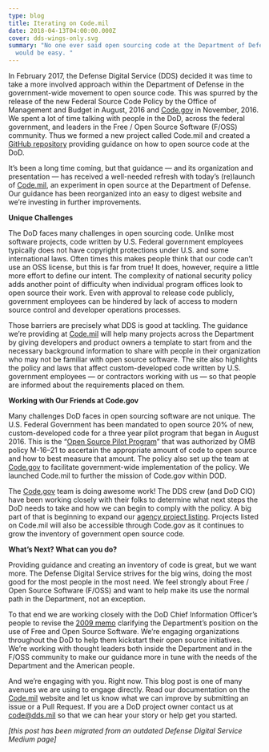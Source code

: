 ```yaml
---
type: blog
title: Iterating on Code.mil
date: 2018-04-13T04:00:00.000Z
cover: dds-wings-only.svg
summary: "No one ever said open sourcing code at the Department of Defense (DoD)
  would be easy. "
---
```


In February 2017, the Defense Digital Service (DDS) decided it was time to take a more involved approach within the Department of Defense in the government-wide movement to open source code. This was spurred by the release of the new Federal Source Code Policy by the Office of Management and Budget in August, 2016 and [Code.gov](https://www.code.gov/) in November, 2016. We spent a lot of time talking with people in the DoD, across the federal government, and leaders in the Free / Open Source Software (F/OSS) community. Thus we formed a new project called Code.mil and created a [GitHub repository](https://github.com/Code-dot-mil/code.mil) providing guidance on how to open source code at the DoD.

It’s been a long time coming, but that guidance — and its organization and presentation — has received a well-needed refresh with today’s (re)launch of [Code.mil](https://code.mil/), an experiment in open source at the Department of Defense. Our guidance has been reorganized into an easy to digest website and we’re investing in further improvements.

**Unique Challenges**

The DoD faces many challenges in open sourcing code. Unlike most software projects, code written by U.S. Federal government employees typically does not have copyright protections under U.S. and some international laws. Often times this makes people think that our code can’t use an OSS license, but this is far from true! It does, however, require a little more effort to define our intent. The complexity of national security policy adds another point of difficulty when individual program offices look to open source their work. Even with approval to release code publicly, government employees can be hindered by lack of access to modern source control and developer operations processes.

Those barriers are precisely what DDS is good at tackling. The guidance we’re providing at [Code.mil](https://code.mil/) will help many projects across the Department by giving developers and product owners a template to start from and the necessary background information to share with people in their organization who may not be familiar with open source software. The site also highlights the policy and laws that affect custom-developed code written by U.S. government employees — or contractors working with us — so that people are informed about the requirements placed on them.

**Working with Our Friends at Code.gov**

Many challenges DoD faces in open sourcing software are not unique. The U.S. Federal Government has been mandated to open source 20% of new, custom-developed code for a three year pilot program that began in August 2016. This is the “[Open Source Pilot Program](https://www.code.gov/#/policy-guide/docs/open-source/introduction)” that was authorized by OMB policy M-16–21 to ascertain the appropriate amount of code to open source and how to best measure that amount. The policy also set up the team at [Code.gov](https://www.code.gov/) to facilitate government-wide implementation of the policy. We launched Code.mil to further the mission of Code.gov within DOD.

The [Code.gov](https://www.code.gov/) team is doing awesome work! The DDS crew (and DoD CIO) have been working closely with their folks to determine what next steps the DoD needs to take and how we can begin to comply with the policy. A big part of that is beginning to expand our [agency project listing](https://code.gov/#/explore-code/agencies/). Projects listed on Code.mil will also be accessible through Code.gov as it continues to grow the inventory of government open source code.

**What’s Next? What can you do?**

Providing guidance and creating an inventory of code is great, but we want more. The Defense Digital Service strives for the big wins, doing the most good for the most people in the most need. We feel strongly about Free / Open Source Software (F/OSS) and want to help make its use the normal path in the Department, not an exception.

To that end we are working closely with the DoD Chief Information Officer’s people to revise the [2009 memo](https://dodcio.defense.gov/Portals/0/Documents/FOSS/2009OSS.pdf) clarifying the Department’s position on the use of Free and Open Source Software. We’re engaging organizations throughout the DoD to help them kickstart their open source initiatives. We’re working with thought leaders both inside the Department and in the F/OSS community to make our guidance more in tune with the needs of the Department and the American people.

And we’re engaging with you. Right now. This blog post is one of many avenues we are using to engage directly. Read our documentation on the [Code.mil](https://code.mil/) website and let us know what we can improve by submitting an issue or a Pull Request. If you are a DoD project owner contact us at code@dds.mil so that we can hear your story or help get you started.

_\[this post has been migrated from an outdated Defense Digital Service Medium page]_
